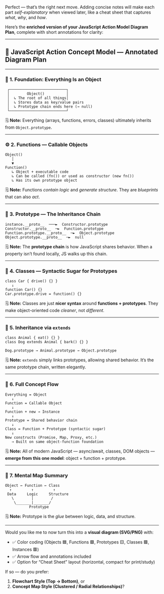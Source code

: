 Perfect — that’s the right next move. Adding concise notes will make each part *self-explanatory* when viewed later, like a cheat sheet that captures *what*, *why*, and *how*.

Here’s the **enriched version of your JavaScript Action Model Diagram Plan**, complete with short annotations for clarity:

---

## 🧭 **JavaScript Action Concept Model — Annotated Diagram Plan**

---

### 🧩 **1. Foundation: Everything Is an Object**

```
 ┌──────────────────────────┐
 │        Object()          │
 │  ↳ The root of all things│
 │  ↳ Stores data as key/value pairs
 │  ↳ Prototype chain ends here (→ null)
 └──────────────────────────┘
```

🗒️ **Note:**
Everything (arrays, functions, errors, classes) ultimately inherits from `Object.prototype`.

---

### ⚙️ **2. Functions — Callable Objects**

```
Object()
   │
   ▼
Function() 
   ↳ Object + executable code
   ↳ Can be called (fn()) or used as constructor (new fn())
   ↳ Has its own prototype object
```

🗒️ **Note:**
Functions *contain logic* and *generate structure*.
They are *blueprints* that can also *act*.

---

### 🔗 **3. Prototype — The Inheritance Chain**

```
instance.__proto__  ───►  Constructor.prototype
Constructor.__proto__  ─►  Function.prototype
Function.prototype.__proto__  ─►  Object.prototype
Object.prototype.__proto__  ─►  null
```

🗒️ **Note:**
The **prototype chain** is how JavaScript shares behavior.
When a property isn’t found locally, JS walks up this chain.

---

### 🧱 **4. Classes — Syntactic Sugar for Prototypes**

```
class Car { drive() {} }
   ↓
function Car() {}
Car.prototype.drive = function() {}
```

🗒️ **Note:**
Classes are just **nicer syntax** around **functions + prototypes**.
They make object-oriented code *cleaner*, not *different*.

---

### 🧬 **5. Inheritance via `extends`**

```
class Animal { eat() {} }
class Dog extends Animal { bark() {} }

Dog.prototype → Animal.prototype → Object.prototype
```

🗒️ **Note:**
`extends` simply links prototypes, allowing shared behavior.
It’s the same prototype chain, written elegantly.

---

### 🔁 **6. Full Concept Flow**

```
Everything = Object
   ↓
Function = Callable Object
   ↓
Function + new → Instance
   ↓
Prototype = Shared behavior chain
   ↓
Class = Function + Prototype (syntactic sugar)
   ↓
New constructs (Promise, Map, Proxy, etc.)
   → Built on same object-function foundation
```

🗒️ **Note:**
All of modern JavaScript — async/await, classes, DOM objects —
**emerge from this one model**: object + function + prototype.

---

### 🧠 **7. Mental Map Summary**

```
Object ← Function ← Class
  ↑         ↑         ↑
 Data     Logic     Structure
   \        |        /
    \_______|_______/
           Prototype
```

🗒️ **Note:**
Prototype is the *glue* between logic, data, and structure.

---

Would you like me to now turn this into a **visual diagram (SVG/PNG)** with:

* ✅ Color coding (Objects 🟦, Functions 🟩, Prototypes 🟨, Classes 🟪, Instances 🟥)
* ✅ Arrow flow and annotations included
* ✅ Option for “Cheat Sheet” layout (horizontal, compact for print/study)

If so — do you prefer:

1. **Flowchart Style (Top → Bottom)**, or
2. **Concept Map Style (Clustered / Radial Relationships)**?
